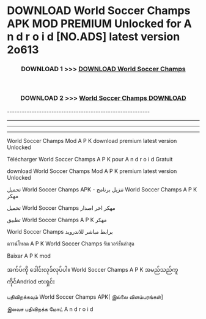 # DOWNLOAD World Soccer Champs  APK MOD PREMIUM Unlocked for A n d r o i d [NO.ADS] latest version 2o613 



<div align="center">

<h3>DOWNLOAD 1 >>> <a href="https://getmod2.web.app/?judul=World Soccer Champs ">DOWNLOAD World Soccer Champs </a></h3><br>

<h3>DOWNLOAD 2 >>> <a href="https://getmod2.web.app/?judul=World Soccer Champs ">World Soccer Champs  DOWNLOAD </a></h3>

</div>
----------------------------------------------------------

----------------------------------------------------------

----------------------------------------------------------

----------------------------------------------------------

World Soccer Champs  Mod A P K download premium latest version Unlocked

Télécharger World Soccer Champs  A P K pour A n d r o i d Gratuit

download World Soccer Champs  Mod A P K premium latest version Unlocked

تحميل World Soccer Champs  APK - تنزيل برنامج World Soccer Champs  A P K مهكر

تحميل World Soccer Champs  مهكر اخر اصدار

تطبيق World Soccer Champs  A P K مهكر

World Soccer Champs  برابط مباشر للاندرويد

ดาวน์โหลด A P K World Soccer Champs  รับเวอร์ชันล่าสุด

Baixar A P K mod

အက်ပ်ကို ဒေါင်းလုဒ်လုပ်ပါ။ World Soccer Champs  A P K အမည်သည်ကူကိုင်Andriod ဗားရှင်း

பதிவிறக்கவும் World Soccer Champs  APK[ இல்லை விளம்பரங்கள்] 
 
இலவச பதிவிறக்க மோட் A n d r o i d



